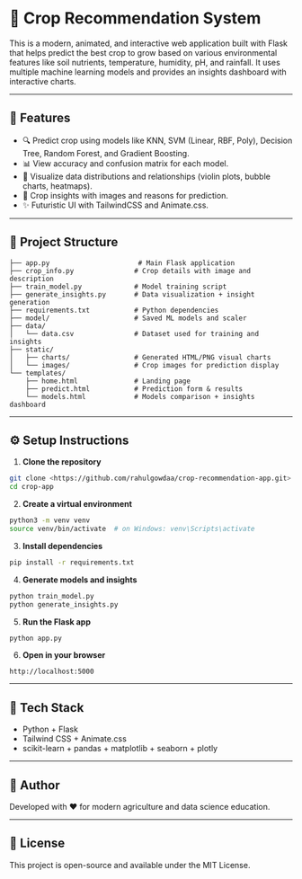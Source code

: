 
# 🌾 Crop Recommendation System

This is a modern, animated, and interactive web application built with Flask that helps predict the best crop to grow based on various environmental features like soil nutrients, temperature, humidity, pH, and rainfall. It uses multiple machine learning models and provides an insights dashboard with interactive charts.

---

## 🚀 Features

- 🔍 Predict crop using models like KNN, SVM (Linear, RBF, Poly), Decision Tree, Random Forest, and Gradient Boosting.
- 📊 View accuracy and confusion matrix for each model.
- 🌱 Visualize data distributions and relationships (violin plots, bubble charts, heatmaps).
- 🧠 Crop insights with images and reasons for prediction.
- ✨ Futuristic UI with TailwindCSS and Animate.css.

---

## 🧩 Project Structure

```
├── app.py                      # Main Flask application
├── crop_info.py               # Crop details with image and description
├── train_model.py             # Model training script
├── generate_insights.py       # Data visualization + insight generation
├── requirements.txt           # Python dependencies
├── model/                     # Saved ML models and scaler
├── data/
│   └── data.csv               # Dataset used for training and insights
├── static/
│   ├── charts/                # Generated HTML/PNG visual charts
│   └── images/                # Crop images for prediction display
└── templates/
    ├── home.html              # Landing page
    ├── predict.html           # Prediction form & results
    └── models.html            # Models comparison + insights dashboard
```

---

## ⚙️ Setup Instructions

1. **Clone the repository**

```bash
git clone <https://github.com/rahulgowdaa/crop-recommendation-app.git>
cd crop-app
```

2. **Create a virtual environment**

```bash
python3 -m venv venv
source venv/bin/activate  # on Windows: venv\Scripts\activate
```

3. **Install dependencies**

```bash
pip install -r requirements.txt
```

4. **Generate models and insights**

```bash
python train_model.py
python generate_insights.py
```

5. **Run the Flask app**

```bash
python app.py
```

6. **Open in your browser**
```
http://localhost:5000
```

---

## 📌 Tech Stack

- Python + Flask
- Tailwind CSS + Animate.css
- scikit-learn + pandas + matplotlib + seaborn + plotly

---

## 🙌 Author

Developed with ❤️ for modern agriculture and data science education.

---

## 📜 License

This project is open-source and available under the MIT License.
